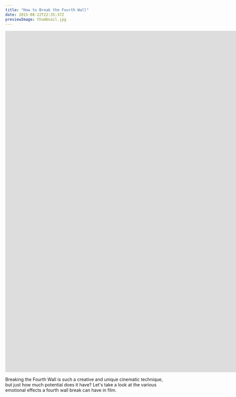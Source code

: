 ```yaml
---
title: "How to Break the Fourth Wall"
date: 2015-08-22T22:35:37Z
previewImage: thumbnail.jpg
---
```


<iframe width="1920" height="1080" src="https://www.youtube.com/embed/JLAaUvsKljc" frameborder="0" allow="accelerometer; autoplay; clipboard-write; encrypted-media; gyroscope; picture-in-picture" allowfullscreen></iframe>

Breaking the Fourth Wall is such a creative and unique cinematic technique, but just how much potential does it have? Let's take a look at the various emotional effects a fourth wall break can have in film.
